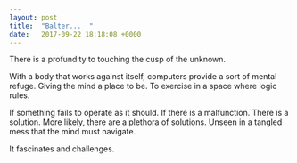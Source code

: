 ```yaml
---
layout: post
title:  "Balter...  "
date:   2017-09-22 18:18:08 +0000
---
```



There is a profundity to touching the cusp of the unknown. 

With a body that works against itself, computers provide a sort of mental refuge. Giving the mind a place to be. To exercise in a space where logic rules.  

If something fails to operate as it should. If there is a malfunction. There is a solution.
More likely, there are a plethora of solutions. Unseen in a tangled mess that the mind must navigate.

It fascinates and challenges. 

